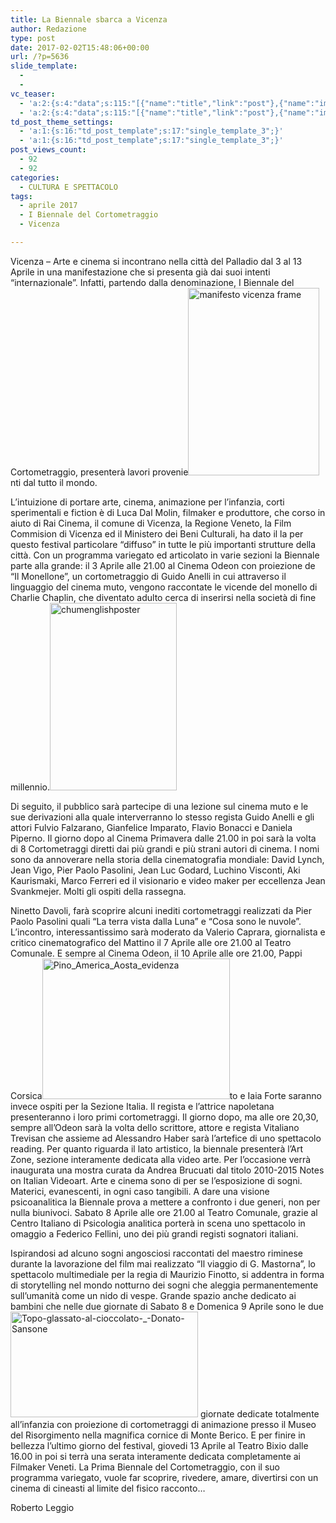 ```yaml
---
title: La Biennale sbarca a Vicenza
author: Redazione
type: post
date: 2017-02-02T15:48:06+00:00
url: /?p=5636
slide_template:
  - 
  - 
vc_teaser:
  - 'a:2:{s:4:"data";s:115:"[{"name":"title","link":"post"},{"name":"image","image":"featured","link":"none"},{"name":"text","mode":"excerpt"}]";s:7:"bgcolor";s:0:"";}'
  - 'a:2:{s:4:"data";s:115:"[{"name":"title","link":"post"},{"name":"image","image":"featured","link":"none"},{"name":"text","mode":"excerpt"}]";s:7:"bgcolor";s:0:"";}'
td_post_theme_settings:
  - 'a:1:{s:16:"td_post_template";s:17:"single_template_3";}'
  - 'a:1:{s:16:"td_post_template";s:17:"single_template_3";}'
post_views_count:
  - 92
  - 92
categories:
  - CULTURA E SPETTACOLO
tags:
  - aprile 2017
  - I Biennale del Cortometraggio
  - Vicenza

---
```

Vicenza &#8211; Arte e cinema si incontrano nella città del Palladio dal 3 al 13 Aprile in una manifestazione che si presenta già dai suoi intenti “internazionale”. Infatti, partendo dalla denominazione, I Biennale del Cortometraggio, presenterà lavori provenie<img decoding="async" loading="lazy" class="size-medium wp-image-5637 alignleft" src="https://progressonline.it/wp-content/uploads/2017/02/manifesto-vicenza-frame-210x300.png" alt="manifesto vicenza frame" width="210" height="300" />nti dal tutto il mondo.

L&#8217;intuizione di portare arte, cinema, animazione per l&#8217;infanzia, corti sperimentali e fiction è di Luca Dal Molin, filmaker e produttore, che corso in aiuto di Rai Cinema, il comune di Vicenza, la Regione Veneto, la Film Commision di Vicenza ed il Ministero dei Beni Culturali, ha dato il la per questo festival particolare “diffuso” in tutte le più importanti strutture della città. Con un programma variegato ed articolato in varie sezioni la Biennale parte alla grande: il 3 Aprile alle 21.00 al Cinema Odeon con proiezione de &#8220;Il Monellone&#8221;, un cortometraggio di Guido Anelli in cui attraverso il linguaggio del cinema muto, vengono raccontate le vicende del monello di Charlie Chaplin, che diventato adulto cerca di inserirsi nella società di fine millennio.<img decoding="async" loading="lazy" class="size-medium wp-image-5638 alignright" src="https://progressonline.it/wp-content/uploads/2017/02/chumenglishposter-203x300.jpg" alt="chumenglishposter" width="203" height="300" />

Di seguito, il pubblico sarà partecipe di una lezione sul cinema muto e le sue derivazioni alla quale interverranno lo stesso regista Guido Anelli e gli attori Fulvio Falzarano, Gianfelice Imparato, Flavio Bonacci e Daniela Piperno. Il giorno dopo al Cinema Primavera dalle 21.00 in poi sarà la volta di 8 Cortometraggi diretti dai più grandi e più strani autori di cinema. I nomi sono da annoverare nella storia della cinematografia mondiale: David Lynch, Jean Vigo, Pier Paolo Pasolini, Jean Luc Godard, Luchino Visconti, Aki Kaurismaki, Marco Ferreri ed il visionario e video maker per eccellenza Jean Svankmejer. Molti gli ospiti della rassegna.

Ninetto Davoli, farà scoprire alcuni inediti cortometraggi realizzati da Pier Paolo Pasolini quali &#8220;La terra vista dalla Luna&#8221; e &#8220;Cosa sono le nuvole&#8221;. L&#8217;incontro, interessantissimo sarà moderato da Valerio Caprara, giornalista e critico cinematografico del Mattino il 7 Aprile alle ore 21.00 al Teatro Comunale. E sempre al Cinema Odeon, il 10 Aprile alle ore 21.00, Pappi Corsica<img decoding="async" loading="lazy" class="size-medium wp-image-5639 alignright" src="https://progressonline.it/wp-content/uploads/2017/02/Pino_America_Aosta_evidenza-300x225.jpg" alt="Pino_America_Aosta_evidenza" width="300" height="225" />to e Iaia Forte saranno invece ospiti per la Sezione Italia. Il regista e l&#8217;attrice napoletana presenteranno i loro primi cortometraggi. Il giorno dopo, ma alle ore 20,30, sempre all&#8217;Odeon sarà la volta dello scrittore, attore e regista Vitaliano Trevisan che assieme ad Alessandro Haber sarà l&#8217;artefice di uno spettacolo reading. Per quanto riguarda il lato artistico, la biennale presenterà l&#8217;Art Zone, sezione interamente dedicata alla video arte. Per l&#8217;occasione verrà inaugurata una mostra curata da Andrea Brucuati dal titolo 2010-2015 Notes on Italian Videoart. Arte e cinema sono di per se l&#8217;esposizione di sogni. Materici, evanescenti, in ogni caso tangibili. A dare una visione psicoanalitica la Biennale prova a mettere a confronto i due generi, non per nulla biunivoci. Sabato 8 Aprile alle ore 21.00 al Teatro Comunale, grazie al Centro Italiano di Psicologia analitica porterà in scena uno spettacolo in omaggio a Federico Fellini, uno dei più grandi registi sognatori italiani.

Ispirandosi ad alcuno sogni angosciosi raccontati del maestro riminese durante la lavorazione del film mai realizzato “Il viaggio di G. Mastorna”, lo spettacolo multimediale per la regia di Maurizio Finotto, si addentra in forma di storytelling nel mondo notturno dei sogni che aleggia permanentemente sull&#8217;umanità come un nido di vespe. Grande spazio anche dedicato ai bambini che nelle due giornate di Sabato 8 e Domenica 9 Aprile sono le due<img decoding="async" loading="lazy" class="size-medium wp-image-5641 alignleft" src="https://progressonline.it/wp-content/uploads/2017/02/Topo-glassato-al-cioccolato-_-Donato-Sansone-300x169.jpg" alt="Topo-glassato-al-cioccolato-_-Donato-Sansone" width="300" height="169" /> giornate dedicate totalmente all&#8217;infanzia con proiezione di cortometraggi di animazione presso il Museo del Risorgimento nella magnifica cornice di Monte Berico. E per finire in bellezza l&#8217;ultimo giorno del festival, giovedi 13 Aprile al Teatro Bixio dalle 16.00 in poi si terrà una serata interamente dedicata completamente ai Filmaker Veneti. La Prima Biennale del Cortometraggio, con il suo programma variegato, vuole far scoprire, rivedere, amare, divertirsi con un cinema di cineasti al limite del fisico racconto&#8230;

Roberto Leggio